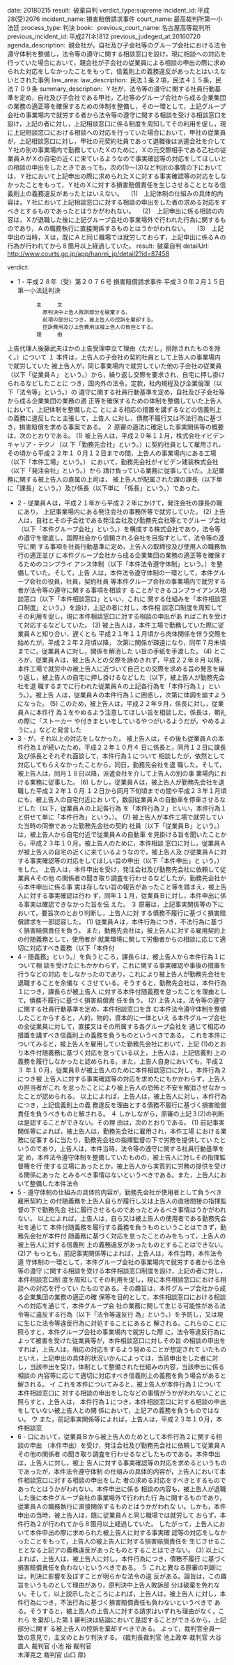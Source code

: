 
date: 20180215
result:  破棄自判
verdict_type:supreme
incident_id: 平成28(受)2076
incident_name: 損害賠償請求事件
court_name: 最高裁判所第一小法廷
process_type: 判決
book:  
previous_court_name: 名古屋高等裁判所
previous_incident_id: 平成27(ネ)812
previous_judeged_at:20160720
agenda_description:  親会社が，自社及び子会社等のグループ会社における法令遵守体制を整備し，法令等の遵守に関する相談窓口を設け，現に相談への対応を行っていた場合において，親会社が子会社の従業員による相談の申出の際に求められた対応をしなかったことをもって，信義則上の義務違反があったとはいえないとされた事例
law_area: 
law_description:  民法１条２項，民法４１５条，民法７０９条
summary_description:  Ｙ社が，法令等の遵守に関する社員行動基準を定め，自社及び子会社である甲社，乙社等のグループ会社から成る企業集団の業務の適正等を確保するための体制を整備し，その一環として，上記グループ会社の事業場内で就労する者から法令等の遵守に関する相談を受ける相談窓口を設け，上記の者に対し，上記相談窓口に係る制度を周知してその利用を促し，現に上記相談窓口における相談への対応を行っていた場合において，甲社の従業員が，上記相談窓口に対し，甲社の元契約社員であって退職後は派遣会社を介してＹ社の別の事業場内で勤務していたＸのために，Ｘの元交際相手である乙社の従業員ＡがＸの自宅の近くに来ているようなので事実確認等の対応をしてほしいとの相談の申出をしたときであっても，次の(1)～(3)など判示の事情の下においては，Ｙ社において上記申出の際に求められたＸに対する事実確認等の対応をしなかったことをもって，Ｙ社のＸに対する損害賠償責任を生じさせることとなる信義則上の義務違反があったとはいえない。 　(1)　上記体制の仕組みの具体的内容は，Ｙ社において上記相談窓口に対する相談の申出をした者の求める対応をすべきとするものであったとはうかがわれない。 　(2)　上記申出に係る相談の内容は，Ｘが退職した後に上記グループ会社の事業場外で行われた行為に関するものであり，Ａの職務執行に直接関係するものとはうかがわれない。 　(3)　上記申出の当時，Ｘは，既にＡと同じ職場では就労しておらず，上記申出に係るＡの行為が行われてから８箇月以上経過していた。
result:  破棄自判
detailUrl: http://www.courts.go.jp/app/hanrei_jp/detail2?id=87458

verdict:

- 1 - 
平成２８年（受）第２０７６号 損害賠償請求事件 
平成３０年２月１５日 第一小法廷判決 
 
            主     文 
              原判決中上告人敗訴部分を破棄する。 
              前項の部分につき，被上告人の控訴を棄却する。 
              控訴費用及び上告費用は被上告人の負担とする。 
            理     由 
 上告代理人後藤武夫ほかの上告受理申立て理由（ただし，排除されたものを除
く。）について 
 １ 本件は，上告人の子会社の契約社員として上告人の事業場内で就労していた
被上告人が，同じ事業場内で就労していた他の子会社の従業員（以下「従業員Ａ」
という。）から，繰り返し交際を要求され，自宅に押し掛けられるなどしたことに
つき，国内外の法令，定款，社内規程及び企業倫理（以下「法令等」という。）の
遵守に関する社員行動基準を定め，自社及び子会社等から成る企業集団の業務の適
正等を確保するための体制を整備していた上告人において，上記体制を整備したこ
とによる相応の措置を講ずるなどの信義則上の義務に違反したと主張して，上告人
に対し，債務不履行又は不法行為に基づき，損害賠償を求める事案である。 
 ２ 原審の適法に確定した事実関係等の概要は，次のとおりである。 
 (1) 被上告人は，平成２０年１１月，株式会社イビデンキャリア・テクノ（以
下「勤務先会社」という。）に契約社員として雇用され，その頃から平成２２年１
０月１２日までの間，上告人の事業場内にある工場（以下「本件工場」という。）
において，勤務先会社がイビデン建装株式会社（以下「発注会社」という。）から
請け負っている業務に従事していた。上記業務に関する被上告人の直属の上司は，
被上告人が配属された課の課長（以下単に「課長」という。）及び係長（以下単に
「係長」という。）であった。 
- 2 - 
 従業員Ａは，平成２１年から平成２２年にかけて，発注会社の課長の職にあり，
上記事業場内にある発注会社の事務所等で就労していた。 
 (2) 上告人は，自社とその子会社である発注会社及び勤務先会社等とでグルー
プ会社（以下「本件グループ会社」という。）を構成する株式会社であり，法令等
の遵守を徹底し，国際社会から信頼される会社を目指すとして，法令等の遵守に関
する事項を社員行動基準に定め，上告人の取締役及び使用人の職務執行の適正並び
に本件グループ会社から成る企業集団の業務の適正等を確保するためのコンプライ
アンス体制（以下「本件法令遵守体制」という。）を整備していた。そして，上告
人は，本件法令遵守体制の一環として，本件グループ会社の役員，社員，契約社員
等本件グループ会社の事業場内で就労する者が法令等の遵守に関する事項を相談す
ることができるコンプライアンス相談窓口（以下「本件相談窓口」といい，これに
関する仕組みを「本件相談窓口制度」という。）を設け，上記の者に対し，本件相
談窓口制度を周知してその利用を促し，現に本件相談窓口に対する相談の申出があ
ればこれを受けて対応するなどしていた。 
 (3) 被上告人は，本件工場で勤務していた際に従業員Ａと知り合い，遅くとも
平成２１年１１月頃から肉体関係を伴う交際を始めたが，平成２２年２月頃以降，
次第に関係が疎遠になり，同年７月末頃までに，従業員Ａに対し，関係を解消した
い旨の手紙を手渡した。 
 (4) ところが，従業員Ａは，被上告人との交際を諦めきれず，平成２２年８月
以降，本件工場で就労中の被上告人に近づいて自己との交際を求める旨の発言を繰
り返し，被上告人の自宅に押し掛けるなどした（以下，被上告人が勤務先会社を退
職するまでに行われた従業員Ａの上記各行為を「本件行為１」という。）。被上告
人は，従業員Ａの本件行為１に困惑し，次第に体調を崩すようになった。 
 (5) このため，被上告人は，平成２２年９月，係長に対し，従業員Ａに本件行
為１をやめるよう注意してほしい旨を相談した。係長は，朝礼の際に「ストーカー
や付きまといをしているやつがいるようだが，やめるように。」などと発言した
- 3 - 
が，それ以上の対応をしなかった。 
 被上告人は，その後も従業員Ａの本件行為１が続いたため，平成２２年１０月４
日に係長と，同月１２日に課長及び係長とそれぞれ面談して，本件行為１について
相談したが，依然として対応してもらえなかったことから，同日，勤務先会社を退
職した。そして，被上告人は，同月１８日以降，派遣会社を介して上告人の別の事
業場内における業務に従事した。 
 (6) しかし，従業員Ａは，被上告人が勤務先会社を退職した平成２２年１０月
１２日から同月下旬頃までの間や平成２３年１月頃にも，被上告人の自宅付近にお
いて，数回従業員Ａの自動車を停車させるなどした（以下，従業員Ａの上記各行為
を「本件行為２」といい，本件行為１と併せて単に「本件行為」という。）。 
 (7) 被上告人が本件工場で就労していた当時の同僚であった勤務先会社の契約
社員（以下「従業員Ｂ」という。）は，被上告人から自宅付近で従業員Ａの自動車
を見掛ける旨を聞いたことから，平成２３年１０月，被上告人のために，本件相談
窓口に対し，従業員Ａが被上告人の自宅の近くに来ているようなので，被上告人及
び従業員Ａに対する事実確認等の対応をしてほしい旨の申出（以下「本件申出」と
いう。）をした。 
 上告人は，本件申出を受け，発注会社及び勤務先会社に依頼して従業員Ａその他
の関係者の聞き取り調査を行わせるなどしたが，勤務先会社から本件申出に係る事
実は存しない旨の報告があったこと等を踏まえ，被上告人に対する事実確認は行わ
ず，同年１１月，従業員Ｂに対し，本件申出に係る事実は確認できなかった旨を伝
えた。 
 ３ 原審は，上記事実関係等の下において，要旨次のとおり判断し，上告人に対
する債務不履行に基づく損害賠償請求を一部認容した。 
 (1) 従業員Ａは，本件行為につき，不法行為に基づく損害賠償責任を負う。 
 また，勤務先会社は，被上告人に対する雇用契約上の付随義務として，使用者が
就業環境に関して労働者からの相談に応じて適切に対応すべき義務（以下「本件付
- 4 - 
随義務」という。）を負うところ，課長らは，被上告人から本件行為１について相
談を受けたにもかかわらず，これに関する事実確認や事後の措置を行うなどの対応
をしなかったのであり，これにより被上告人が勤務先会社を退職することを余儀な
くさせている。そうすると，勤務先会社は，本件行為１につき，課長らが被上告人
に対する本件付随義務を怠ったことを理由として，債務不履行に基づく損害賠償責
任を負う。 
 (2) 上告人は，法令等の遵守に関する社員行動基準を定め，本件相談窓口を含
む本件法令遵守体制を整備したことからすると，人的，物的，資本的に一体といえ
る本件グループ会社の全従業員に対して，直接又はその所属する各グループ会社を
通じて相応の措置を講ずべき信義則上の義務を負うものというべきである。 
 これを本件についてみると，被上告人を雇用していた勤務先会社において，上記
(1)のとおり本件付随義務に基づく対応を怠っている以上，上告人は，上記信義則
上の義務を履行しなかったと認められる。また，上告人自身においても，平成２３
年１０月，従業員Ｂが被上告人のために本件相談窓口に対し，本件行為２につき被
上告人に対する事実確認等の対応を求めたにもかかわらず，上告人の担当者がこれ
を怠ったことにより被上告人の恐怖と不安を解消させなかったことが認められる。 
 以上によれば，上告人は，被上告人に対し，本件行為につき，上記信義則上の義
務違反を理由とする債務不履行に基づく損害賠償責任を負うべきものと解される。 
 ４ しかしながら，原審の上記３(2)の判断は是認することができない。その理
由は，次のとおりである。 
 (1) 前記事実関係等によれば，被上告人は，勤務先会社に雇用され，本件工場
における業務に従事するに当たり，勤務先会社の指揮監督の下で労務を提供してい
たというのであり，上告人は，本件当時，法令等の遵守に関する社員行動基準を定
め，本件法令遵守体制を整備していたものの，被上告人に対しその指揮監督権を行
使する立場にあったとか，被上告人から実質的に労務の提供を受ける関係にあった
とみるべき事情はないというべきである。また，上告人において整備した本件法令
- 5 - 
遵守体制の仕組みの具体的内容が，勤務先会社が使用者として負うべき雇用契約上
の付随義務を上告人自らが履行し又は上告人の直接間接の指揮監督の下で勤務先会
社に履行させるものであったとみるべき事情はうかがわれない。 
 以上によれば，上告人は，自ら又は被上告人の使用者である勤務先会社を通じて
本件付随義務を履行する義務を負うものということはできず，勤務先会社が本件付
随義務に基づく対応を怠ったことのみをもって，上告人の被上告人に対する信義則
上の義務違反があったものとすることはできない。 
 (2)ア もっとも，前記事実関係等によれば，上告人は，本件当時，本件法令遵
守体制の一環として，本件グループ会社の事業場内で就労する者から法令等の遵守
に関する相談を受ける本件相談窓口制度を設け，上記の者に対し，本件相談窓口制
度を周知してその利用を促し，現に本件相談窓口における相談への対応を行ってい
たものである。その趣旨は，本件グループ会社から成る企業集団の業務の適正の確
保等を目的として，本件相談窓口における相談への対応を通じて，本件グループ会
社の業務に関して生じる可能性がある法令等に違反する行為（以下「法令等違反行
為」という。）を予防し，又は現に生じた法令等違反行為に対処することにあると
解される。これらのことに照らすと，本件グループ会社の事業場内で就労した際
に，法令等違反行為によって被害を受けた従業員等が，本件相談窓口に対しその旨
の相談の申出をすれば，上告人は，相応の対応をするよう努めることが想定されて
いたものといえ，上記申出の具体的状況いかんによっては，当該申出をした者に対
し，当該申出を受け，体制として整備された仕組みの内容，当該申出に係る相談の
内容等に応じて適切に対応すべき信義則上の義務を負う場合があると解される。 
 イ これを本件についてみると，被上告人が本件行為１について本件相談窓口に
対する相談の申出をしたなどの事情がうかがわれないことに照らすと，上告人は，
本件行為１につき，本件相談窓口に対する相談の申出をしていない被上告人との関
係において，上記アの義務を負うものではない。 
 ウ また，前記事実関係等によれば，上告人は，平成２３年１０月，本件相談窓
- 6 - 
口において，従業員Ｂから被上告人のためとして本件行為２に関する相談の申出
（本件申出）を受け，発注会社及び勤務先会社に依頼して従業員Ａその他の関係者
の聞き取り調査を行わせるなどしたものである。本件申出は，上告人に対し，被上
告人に対する事実確認等の対応を求めるというものであったが，本件法令遵守体制
の仕組みの具体的内容が，上告人において本件相談窓口に対する相談の申出をした
者の求める対応をすべきとするものであったとはうかがわれない。本件申出に係る
相談の内容も，被上告人が退職した後に本件グループ会社の事業場外で行われた行
為に関するものであり，従業員Ａの職務執行に直接関係するものとはうかがわれな
い。しかも，本件申出の当時，被上告人は，既に従業員Ａと同じ職場では就労して
おらず，本件行為２が行われてから８箇月以上経過していた。 
 したがって，上告人において本件申出の際に求められた被上告人に対する事実確
認等の対応をしなかったことをもって，上告人の被上告人に対する損害賠償責任を
生じさせることとなる上記アの義務違反があったものとすることはできない。 
 (3) 以上によれば，上告人は，被上告人に対し，本件行為につき，債務不履行
に基づく損害賠償責任を負わないというべきである。 
 ５ これと異なる原審の判断には，判決に影響を及ぼすことが明らかな法令の違
反がある。論旨は，この趣旨をいうものとして理由があり，原判決中上告人敗訴部
分は破棄を免れない。そして，以上説示したところによれば，上告人は，被上告人
に対し，本件行為につき，不法行為に基づく損害賠償責任も負わないというべきで
ある。そうすると，被上告人の上告人に対する請求はいずれも理由がなく，これら
を棄却した第１審判決は結論において是認することができるから，上記部分に関す
る被上告人の控訴を棄却すべきである。 
 よって，裁判官全員一致の意見で，主文のとおり判決する。 
(裁判長裁判官 池上政幸 裁判官 大谷直人 裁判官 小池 裕 裁判官  
木澤克之 裁判官 山口 厚) 

                    